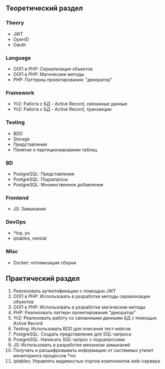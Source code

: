 ## Теоретический раздел 
### Theory
* JWT
* OpenID
* Oauth
### Language
* ООП в PHP: Сериализация объектов
* ООП в PHP: Магические методы
* PHP: Паттерны проектирования: "декоратор"
### Framework
* Yii2: Работа с БД - Active Record, связанные данные
* Yii2: Работа с БД - Active Record, транзакции
### Testing
* BDD
* Storage
* Представления
* Понятие о партиционировании таблиц
### BD
* PostgreSQL: Представления
* PostgreSQL: Подзапросы
* PostgreSQL: Множественное добавление
### Frontend
* JS: Замыкания
### DevOps
* *top, ps
* iptables, netstat
### Misc
* Docker: оптимизация сборки
## Практический раздел 
1. Реализовать аутентификацию с помощью JWT
2. ООП в PHP: Использовать в разработке методы сериализации объектов
3. ООП в PHP: Использовать в разработке магические методы
4. PHP: Реализовать паттерн проектирования "декоратор"
5. Yii2: Реализовать работу со связанными данными БД с помощью Active Record
6. Testing: Использовать BDD для описания тест-кейсов
7. PostgreSQL: Создать представление для SQL-запроса
8. PostgreSQL: Написать SQL-запрос с подзапросами
9. JS: Использовать в разработке механизм замыканий
10. Получать и расшифровывать информацию от системных утилит мониторинга процессов *nix
11. iptables: Управлять видимостью портов компонентов web-сервера
